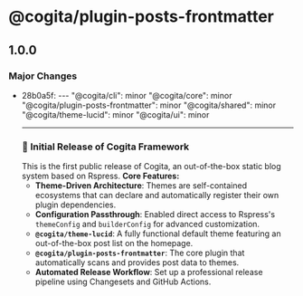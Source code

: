 # @cogita/plugin-posts-frontmatter

## 1.0.0

### Major Changes

- 28b0a5f: ---
  "@cogita/cli": minor
  "@cogita/core": minor
  "@cogita/plugin-posts-frontmatter": minor
  "@cogita/shared": minor
  "@cogita/theme-lucid": minor
  "@cogita/ui": minor
  ***
  ### 🎉 Initial Release of Cogita Framework
  This is the first public release of Cogita, an out-of-the-box static blog system based on Rspress.
  **Core Features:**
  - **Theme-Driven Architecture**: Themes are self-contained ecosystems that can declare and automatically register their own plugin dependencies.
  - **Configuration Passthrough**: Enabled direct access to Rspress's `themeConfig` and `builderConfig` for advanced customization.
  - **`@cogita/theme-lucid`**: A fully functional default theme featuring an out-of-the-box post list on the homepage.
  - **`@cogita/plugin-posts-frontmatter`**: The core plugin that automatically scans and provides post data to themes.
  - **Automated Release Workflow**: Set up a professional release pipeline using Changesets and GitHub Actions.
